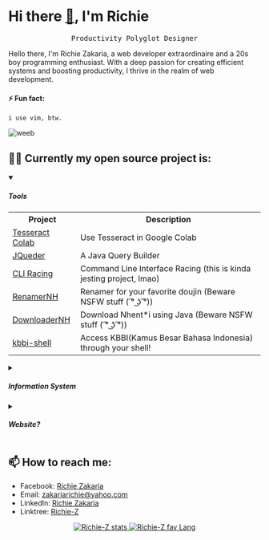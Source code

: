 # Hi there [👋](https://user-images.githubusercontent.com/26017543/213809353-c908d93c-3dff-4694-9d13-e0e5cbdb879c.png), I'm Richie
<p align="center">
    <samp>Productivity Polyglot Designer</samp>
</p>

Hello there, I'm Richie Zakaria, a web developer extraordinaire and a 20s boy programming enthusiast. With a deep passion for creating efficient systems and boosting productivity, I thrive in the realm of web development.

#### ⚡ Fun fact: 
    i use vim, btw.

![weeb](https://media.tenor.com/mJ2PwwRWPVUAAAAC/weeb-anime.gif)


## 👨‍💻 Currently my open source project is:

<details open>
  <summary>
    <h5>Tools</h5>
  </summary>
  <table>
    <tr>
      <th>Project</th>
      <th>Description</th>
    </tr>
    <tr>
      <td><a href="https://github.com/Richie-Z/tessearctCOLAB">Tesseract Colab</a></td>
      <td>Use Tesseract in Google Colab</td>
    </tr>
    <tr>
      <td><a href="https://github.com/Richie-Z/Jquder">JQueder</a></td>
      <td>A Java Query Builder</td>
    </tr>
    <tr>
      <td><a href="https://github.com/Richie-Z/cli-racing">CLI Racing</a></td>
      <td>Command Line Interface Racing (this is kinda jesting project, lmao)</td>
    </tr>
    <tr>
      <td><a href="https://github.com/Richie-Z/renamer-nhent">RenamerNH</a></td>
      <td>Renamer for your favorite doujin (Beware NSFW stuff ( ͡° ͜ʖ ͡°))</td>
    </tr>
    <tr>
      <td><a href="https://github.com/Richie-Z/DownloaderNH-Java">DownloaderNH</a></td>
      <td>Download Nhent*i using Java (Beware NSFW stuff ( ͡° ͜ʖ ͡°))</td>
    </tr>
    <tr>
      <td><a href="https://github.com/Richie-Z/kbbi-shell">kbbi-shell</a></td>
      <td>Access KBBI(Kamus Besar Bahasa Indonesia) through your shell!</td>
    </tr>
  </table>
</details>

<details>
  <summary>
    <h5>Information System</h5>
  </summary>
  <table>
    <tr>
      <th>Project</th>
      <th>Description</th>
    </tr>
    <tr>
      <td><a href="https://github.com/Richie-Z?tab=repositories&q=siperas">Siperas</a></td>
      <td>A Payment System for Tuition</td>
    </tr>
    <tr>
      <td><a href="https://github.com/Richie-Z?tab=repositories&q=masch">Masch</a></td>
      <td>A Cinema Scheduler System</td>
    </tr>
    <tr>
      <td><a href="https://github.com/Richie-Z?tab=repositories&q=velkings">Velkings</a></td>
      <td>A Travel Orderings System</td>
    <tr>
      <td><a href="https://github.com/Richie-Z?tab=repositories&q=levote">Levote</a></td>
      <td>A Voting Maker</td>
    </tr>
    <tr>
      <td><a href="https://github.com/Richie-Z?tab=repositories&q=faq">FaQMaker</a></td>
      <td>A Frequent Asked Question Maker</td>
    </tr>
    <tr>
      <td><a href="https://github.com/Richie-Z/E-Restaurant">E-Restaurant</a></td>
      <td>A Restaurant POS</td>
    </tr>
    <tr>
      <td><a href="https://github.com/Richie-Z/data-siswa">Data Siswa</a></td>
      <td>An Information System about students built using Java</td>
    </tr>
    <tr>
      <td><a href="https://github.com/Richie-Z?tab=repositories&q=pengaduan">Pengaduan</a></td>
      <td>A Complaintment System</td>
    </tr>
    <tr>
      <td><a href="https://github.com/Richie-Z/sewabaju">Sewa Baju</a></td>
      <td>A Rent Clothes POS</td>
    </tr>
  </table>
</details>

<details>
  <summary>
    <h5>Website?</h5>
  </summary>
  <table>
    <tr>
      <th>Project</th>
      <th>Description</th>
    </tr>
    <tr>
      <td><a href="https://github.com/Richie-Z?tab=repositories&q=studyhub">studyhub</a></td>
      <td>Repository for student</td>
    </tr>
    <tr>
      <td><a href="https://github.com/Richie-Z/todo-app">TODO App</a></td>
      <td>A Simple Todo app</td>
    </tr>
    <tr>
      <td><a href="https://github.com/Richie-Z/linktree">Linktree</a></td>
      <td>Basically this is fork from <a href="https://github.com/MichaelBarney/LinkFree">LinkFree</a></td>
    </tr>
  </table>
</details>


## 📫 How to reach me:
 - Facebook: [Richie Zakaria](https://web.facebook.com/richie.zakaria.1/)
 - Email: [zakariarichie@yahoo.com](mailto:zakariarichie@yahoo.com)
 - LinkedIn: [Richie Zakaria](https://www.linkedin.com/in/richie-zakaria/)
 - Linktree: [Richie-Z](https://richie-z.github.io/linktree/)

<p align="center">
    <a href="https://github.com/richie-z">
        <img alt="Richie-Z stats" src="https://github-readme-stats.vercel.app/api?username=Richie-Z&count_private=true&show_icons=true&hide_title=true&include_all_commits=true">
          <img alt="Richie-Z fav Lang" src="https://github-readme-stats.vercel.app/api/top-langs/?username=Richie-Z&show_icons=true&count_private=true">
    </a>
</p>

<!--
**Richie-Z/Richie-Z** is a ✨ _special_ ✨ repository because its `README.md` (this file) appears on your GitHub profile.

Here are some ideas to get you started:

- 🔭 I’m currently working on
- 🌱 I’m currently learning ...
- 👯 I’m looking to collaborate on ...
- 🤔 I’m looking for help with ...
- 💬 Ask me about ...
- 📫 How to reach me: ...
-->
